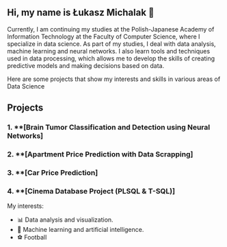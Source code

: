 ## Hi, my name is Łukasz Michalak 👋
Currently, I am continuing my studies at the Polish-Japanese Academy of Information Technology at the Faculty of Computer Science, where I specialize in data science. As part of my studies, I deal with data analysis, machine learning and neural networks. I also learn tools and techniques used in data processing, which allows me to develop the skills of creating predictive models and making decisions based on data.


Here are some projects that show my interests and skills in various areas of Data Science


## Projects
### 1. **[Brain Tumor Classification and Detection using Neural Networks]

### 2. **[Apartment Price Prediction with Data Scrapping]

### 3. **[Car Price Prediction]

### 4. **[Cinema Database Project (PLSQL & T-SQL)]

My interests:
- 📊 Data analysis and visualization.
- 🤖 Machine learning and artificial intelligence.
- ⚽ Football

